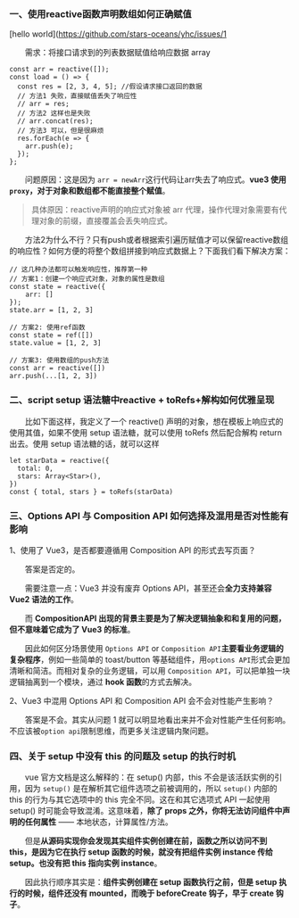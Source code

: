### 一、使用reactive函数声明数组如何正确赋值
[hello world](https://github.com/stars-oceans/yhc/issues/1

　　需求：将接口请求到的列表数据赋值给响应数据 array


```
const arr = reactive([]);
const load = () => {
  const res = [2, 3, 4, 5]; //假设请求接口返回的数据
  // 方法1 失败，直接赋值丢失了响应性
  // arr = res;
  // 方法2 这样也是失败
  // arr.concat(res);
  // 方法3 可以，但是很麻烦
  res.forEach(e => {
    arr.push(e);
  });
};
```


　　问题原因：这是因为 `arr = newArr`这行代码让arr失去了响应式。**vue3 使用`proxy`，对于对象和数组都不能直接整个赋值**。

> 具体原因：reactive声明的响应式对象被 arr 代理，操作代理对象需要有代理对象的前缀，直接覆盖会丢失响应式。

　　方法2为什么不行？只有push或者根据索引遍历赋值才可以保留reactive数组的响应性？如何方便的将整个数组拼接到响应式数据上？下面我们看下解决方案：



```
// 这几种办法都可以触发响应性，推荐第一种
// 方案1：创建一个响应式对象，对象的属性是数组
const state = reactive({
    arr: []
});
state.arr = [1, 2, 3]

// 方案2: 使用ref函数
const state = ref([])
state.value = [1, 2, 3]

// 方案3: 使用数组的push方法
const arr = reactive([])
arr.push(...[1, 2, 3])
```



### 二、script setup 语法糖中reactive + toRefs+解构如何优雅呈现

　　比如下面这样，我定义了一个 reactive() 声明的对象，想在模板上响应式的使用其值，如果不使用 setup 语法糖，就可以使用 toRefs 然后配合解构 return 出去。使用 setup 语法糖的话，就可以这样

```
let starData = reactive({
  total: 0,
  stars: Array<Star>(),
})
const { total, stars } = toRefs(starData)
```

### 三、Options API 与 Composition API 如何选择及混用是否对性能有影响

1、使用了 Vue3，是否都要遵循用 Composition API 的形式去写页面？

　　答案是否定的。

　　需要注意一点：Vue3 并没有废弃 Options API，甚至还会**全力支持兼容 Vue2 语法的工作**。

　　而 **CompositionAPI 出现的背景主要是为了解决逻辑抽象和和复用的问题，但不意味着它成为了 Vue3 的标准**。

　　因此如何区分场景使用 `Options API` or `Composition API`**主要看业务逻辑的复杂程序**，例如一些简单的 toast/button 等基础组件，用`options API`形式会更加清晰和简洁。而相对复杂的业务逻辑，可以用 `Composition API`，可以把单独一块逻辑抽离到一个模块，通过 **hook 函数**的方式去解决。

2、Vue3 中混用 Options API 和 Composition API 会不会对性能产生影响？

　　答案是不会。其实从问题 1 就可以明显地看出来并不会对性能产生任何影响。不应该被`option api`限制思维，而更多关注逻辑内聚问题。

### 四、关于 setup 中没有 this 的问题及 setup 的执行时机

　　vue 官方文档是这么解释的：在 setup() 内部，this 不会是该活跃实例的引用，因为 `setup()` 是在解析其它组件选项之前被调用的，所以 `setup()` 内部的 this 的行为与其它选项中的 this 完全不同。这在和其它选项式 API 一起使用 setup() 时可能会导致混淆。这意味着，**除了 props 之外，你将无法访问组件中声明的任何属性** —— 本地状态，计算属性/方法。

　　但是**从源码实现你会发现其实组件实例创建在前，函数之所以访问不到 this，是因为它在执行 setup 函数的时候，就没有把组件实例 instance 传给 setup。也没有把 this 指向实例 instance**。

　　因此执行顺序其实是：**组件实例创建在 setup 函数执行之前，但是 setup 执行的时候，组件还没有 mounted，而晚于 beforeCreate 钩子，早于 create 钩子**。
